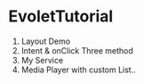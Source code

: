 # EvoletTutorial
1. Layout Demo
2. Intent & onClick Three method
3. My Service 
4. Media Player with custom List..
